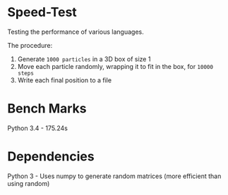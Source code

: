 Speed-Test
==========

Testing the performance of various languages.

The procedure:

1. Generate `1000 particles` in a 3D box of size 1
2. Move each particle randomly, wrapping it to fit in the box, for `10000 steps`
3. Write each final position to a file

Bench Marks
==========

Python 3.4 - 175.24s

Dependencies
==========

Python 3 - Uses numpy to generate random matrices (more efficient than 
using random)
